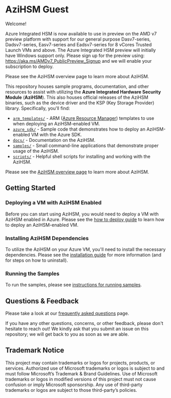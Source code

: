 # AziHSM Guest

Welcome!

Azure Integrated HSM is now available to use in preview on the AMD v7 preview platform with support for our general purpose Dasv7-series, Dadsv7-series, Easv7-series and Eadsv7-series for 8 vCores Trusted Launch VMs and above. The Azure Integrated HSM preview will initially have Windows support only.
Please sign up for the preview using: https://aka.ms/AMDv7_PublicPreview_Signup and we will enable your subscription to deploy.
 
Please see the AziHSM overview page to learn more about AziHSM.
 
This repository houses sample programs, documentation, and other resources to assist with utilizing the **Azure Integrated Hardware Security Module** (**AziHSM**).
This also houses official releases of the AziHSM binaries, such as the device driver and the KSP (Key Storage Provider) library.
Specifically, you'll find:

* [`arm_templates/`](./arm_templates/) - ARM ([Azure Resource Manager](https://learn.microsoft.com/en-us/azure/azure-resource-manager/management/overview)) templates to use when deploying an AziHSM-enabled VM.
* [`azure_sdk/`](./azure_sdk/) - Sample code that demonstrates how to deploy an AziHSM-enabled VM with the Azure SDK.
* [`docs/`](./docs/) - Documentation on the AziHSM.
* [`samples/`](./samples/) - Small command-line applications that demonstrate proper usage of the AziHSM.
* [`scripts/`](./scripts/) - Helpful shell scripts for installing and working with the AziHSM.

Please see the [AziHSM overview page](./docs/Overview.md) to learn more about AziHSM.

## Getting Started

### Deploying a VM with AziHSM Enabled

Before you can start using AziHSM, you would need to deploy a VM with AziHSM enabled in Azure. Please see the [how to deploy guide](./docs/HowToDeploy.md) to learn how to deploy an AziHSM-enabled VM.

### Installing AziHSM Dependencies

To utilize the AziHSM on your Azure VM, you'll need to install the necessary dependencies.
Please see the [installation guide](./docs/Install.md) for more information (and for steps on how to uninstall).

### Running the Samples

To run the samples, please see [instructions for running samples](./samples/cpp).


## Questions & Feedback

Please take a look at our [frequently asked questions](./docs/FAQ.md) page.

If you have any other questions, concerns, or other feedback, please don't hesitate to reach out!
We kindly ask that you submit an issue on this repository; we will get back to you as soon as we are able.

## Trademark Notice

This project may contain trademarks or logos for projects, products, or services.
Authorized use of Microsoft trademarks or logos is subject to and must follow Microsoft’s Trademark & Brand Guidelines.
Use of Microsoft trademarks or logos in modified versions of this project must not cause confusion or imply Microsoft sponsorship.
Any use of third-party trademarks or logos are subject to those third-party’s policies.

